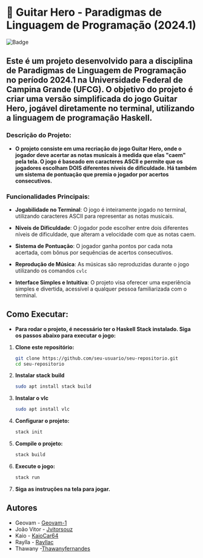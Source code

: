 # 🚀 Guitar Hero - Paradigmas de Linguagem de Programação (2024.1)

![Badge](https://img.shields.io/badge/Status-Em%20Desenvolvimento-yellow)

## **Este é um projeto desenvolvido para a disciplina de Paradigmas de Linguagem de Programação no período 2024.1 na Universidade Federal de Campina Grande (UFCG). O objetivo do projeto é criar uma versão simplificada do jogo Guitar Hero, jogável diretamente no terminal, utilizando a linguagem de programação Haskell.**

### Descrição do Projeto:

- **O projeto consiste em uma recriação do jogo Guitar Hero, onde o jogador deve acertar as notas musicais à medida que elas "caem" pela tela. O jogo é baseado em caracteres ASCII e permite que os jogadores escolham DOIS diferentes níveis de dificuldade. Há também um sistema de pontuação que premia o jogador por acertos consecutivos.**

### Funcionalidades Principais:

- **Jogabilidade no Terminal**: O jogo é inteiramente jogado no terminal, utilizando caracteres ASCII para representar as notas musicais.
- **Níveis de Dificuldade**: O jogador pode escolher entre dois diferentes níveis de dificuldade, que alteram a velocidade com que as notas caem.
- **Sistema de Pontuação**: O jogador ganha pontos por cada nota acertada, com bônus por sequências de acertos consecutivos.
- **Reprodução de Música**: As músicas são reproduzidas durante o jogo utilizando os comandos `cvlc`
  
- **Interface Simples e Intuitiva**: O projeto visa oferecer uma experiência simples e divertida, acessível a qualquer pessoa familiarizada com o terminal.

## Como Executar:

- **Para rodar o projeto, é necessário ter o Haskell Stack instalado. Siga os passos abaixo para executar o jogo:**
1. **Clone este repositório:**
    
    ```bash
    git clone https://github.com/seu-usuario/seu-repositorio.git
    cd seu-repositorio
    ```

2. **Instalar stack build**

   ```bash
   sudo apt install stack build
   ```
   
3. **Instalar o vlc**
   
    ```bash
    sudo apt install vlc
    ```
4. **Configurar o projeto:**
  
    ```bash
    stack init
    ```
     
5. **Compile o projeto:**
    
    ```bash
    stack build
    ```
    
6. **Execute o jogo:**
    
    ```bash
    stack run
    ```
    
7. **Siga as instruções na tela para jogar.**

## **Autores**

- Geovam - [Geovam-1](https://github.com/Geovam-1)
- João Vitor - [Jvitorsouz](https://github.com/Jvitorsouz)
- Kaio - [KaioCar64](https://github.com/KaioCar64)
- Raylla - [Rayllac](https://github.com/Rayllac)
- Thawany -[Thawanyfernandes](https://github.com/Thawanyfernandes)
